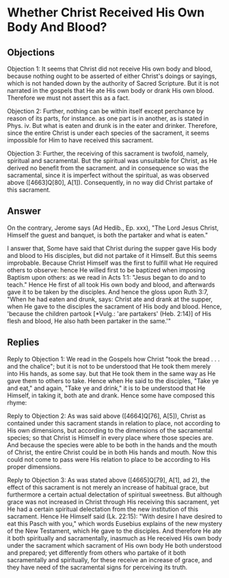 # Whether Christ Received His Own Body And Blood?

## Objections

Objection 1: It seems that Christ did not receive His own body and blood, because nothing ought to be asserted of either Christ's doings or sayings, which is not handed down by the authority of Sacred Scripture. But it is not narrated in the gospels that He ate His own body or drank His own blood. Therefore we must not assert this as a fact.

Objection 2: Further, nothing can be within itself except perchance by reason of its parts, for instance. as one part is in another, as is stated in Phys. iv. But what is eaten and drunk is in the eater and drinker. Therefore, since the entire Christ is under each species of the sacrament, it seems impossible for Him to have received this sacrament.

Objection 3: Further, the receiving of this sacrament is twofold, namely, spiritual and sacramental. But the spiritual was unsuitable for Christ, as He derived no benefit from the sacrament. and in consequence so was the sacramental, since it is imperfect without the spiritual, as was observed above ([4663]Q[80], A[1]). Consequently, in no way did Christ partake of this sacrament.

## Answer

On the contrary, Jerome says (Ad Hedib., Ep. xxx), "The Lord Jesus Christ, Himself the guest and banquet, is both the partaker and what is eaten."

I answer that, Some have said that Christ during the supper gave His body and blood to His disciples, but did not partake of it Himself. But this seems improbable. Because Christ Himself was the first to fulfill what He required others to observe: hence He willed first to be baptized when imposing Baptism upon others: as we read in Acts 1:1: "Jesus began to do and to teach." Hence He first of all took His own body and blood, and afterwards gave it to be taken by the disciples. And hence the gloss upon Ruth 3:7, "When he had eaten and drunk, says: Christ ate and drank at the supper, when He gave to the disciples the sacrament of His body and blood. Hence, 'because the children partook [*Vulg.: 'are partakers' (Heb. 2:14)] of His flesh and blood, He also hath been partaker in the same.'"

## Replies

Reply to Objection 1: We read in the Gospels how Christ "took the bread . . . and the chalice"; but it is not to be understood that He took them merely into His hands, as some say. but that He took them in the same way as He gave them to others to take. Hence when He said to the disciples, "Take ye and eat," and again, "Take ye and drink," it is to be understood that He Himself, in taking it, both ate and drank. Hence some have composed this rhyme:

Reply to Objection 2: As was said above ([4664]Q[76], A[5]), Christ as contained under this sacrament stands in relation to place, not according to His own dimensions, but according to the dimensions of the sacramental species; so that Christ is Himself in every place where those species are. And because the species were able to be both in the hands and the mouth of Christ, the entire Christ could be in both His hands and mouth. Now this could not come to pass were His relation to place to be according to His proper dimensions.

Reply to Objection 3: As was stated above ([4665]Q[79], A[1], ad 2), the effect of this sacrament is not merely an increase of habitual grace, but furthermore a certain actual delectation of spiritual sweetness. But although grace was not increased in Christ through His receiving this sacrament, yet He had a certain spiritual delectation from the new institution of this sacrament. Hence He Himself said (Lk. 22:15): "With desire I have desired to eat this Pasch with you," which words Eusebius explains of the new mystery of the New Testament, which He gave to the disciples. And therefore He ate it both spiritually and sacramentally, inasmuch as He received His own body under the sacrament which sacrament of His own body He both understood and prepared; yet differently from others who partake of it both sacramentally and spiritually, for these receive an increase of grace, and they have need of the sacramental signs for perceiving its truth.